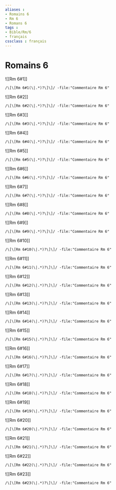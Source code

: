 ```yaml
---
aliases : 
- Romains 6
- Rm 6
- Romans 6
tags : 
- Bible/Rm/6
- français
cssclass : français
---
```


# Romains 6

![[Rm 6#1]]

```query
/\[\[Rm 6#1(\|.*)?\]\]/ -file:"Commentaire Rm 6"
```

![[Rm 6#2]]

```query
/\[\[Rm 6#2(\|.*)?\]\]/ -file:"Commentaire Rm 6"
```

![[Rm 6#3]]

```query
/\[\[Rm 6#3(\|.*)?\]\]/ -file:"Commentaire Rm 6"
```

![[Rm 6#4]]

```query
/\[\[Rm 6#4(\|.*)?\]\]/ -file:"Commentaire Rm 6"
```

![[Rm 6#5]]

```query
/\[\[Rm 6#5(\|.*)?\]\]/ -file:"Commentaire Rm 6"
```

![[Rm 6#6]]

```query
/\[\[Rm 6#6(\|.*)?\]\]/ -file:"Commentaire Rm 6"
```

![[Rm 6#7]]

```query
/\[\[Rm 6#7(\|.*)?\]\]/ -file:"Commentaire Rm 6"
```

![[Rm 6#8]]

```query
/\[\[Rm 6#8(\|.*)?\]\]/ -file:"Commentaire Rm 6"
```

![[Rm 6#9]]

```query
/\[\[Rm 6#9(\|.*)?\]\]/ -file:"Commentaire Rm 6"
```

![[Rm 6#10]]

```query
/\[\[Rm 6#10(\|.*)?\]\]/ -file:"Commentaire Rm 6"
```

![[Rm 6#11]]

```query
/\[\[Rm 6#11(\|.*)?\]\]/ -file:"Commentaire Rm 6"
```

![[Rm 6#12]]

```query
/\[\[Rm 6#12(\|.*)?\]\]/ -file:"Commentaire Rm 6"
```

![[Rm 6#13]]

```query
/\[\[Rm 6#13(\|.*)?\]\]/ -file:"Commentaire Rm 6"
```

![[Rm 6#14]]

```query
/\[\[Rm 6#14(\|.*)?\]\]/ -file:"Commentaire Rm 6"
```

![[Rm 6#15]]

```query
/\[\[Rm 6#15(\|.*)?\]\]/ -file:"Commentaire Rm 6"
```

![[Rm 6#16]]

```query
/\[\[Rm 6#16(\|.*)?\]\]/ -file:"Commentaire Rm 6"
```

![[Rm 6#17]]

```query
/\[\[Rm 6#17(\|.*)?\]\]/ -file:"Commentaire Rm 6"
```

![[Rm 6#18]]

```query
/\[\[Rm 6#18(\|.*)?\]\]/ -file:"Commentaire Rm 6"
```

![[Rm 6#19]]

```query
/\[\[Rm 6#19(\|.*)?\]\]/ -file:"Commentaire Rm 6"
```

![[Rm 6#20]]

```query
/\[\[Rm 6#20(\|.*)?\]\]/ -file:"Commentaire Rm 6"
```

![[Rm 6#21]]

```query
/\[\[Rm 6#21(\|.*)?\]\]/ -file:"Commentaire Rm 6"
```

![[Rm 6#22]]

```query
/\[\[Rm 6#22(\|.*)?\]\]/ -file:"Commentaire Rm 6"
```

![[Rm 6#23]]

```query
/\[\[Rm 6#23(\|.*)?\]\]/ -file:"Commentaire Rm 6"
```

